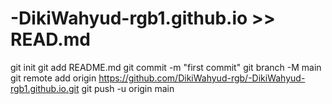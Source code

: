 # -DikiWahyud-rgb1.github.io >> READ.md
git init
git add README.md
git commit -m "first commit"
git branch -M main
git remote add origin https://github.com/DikiWahyud-rgb/-DikiWahyud-rgb1.github.io.git
git push -u origin main
